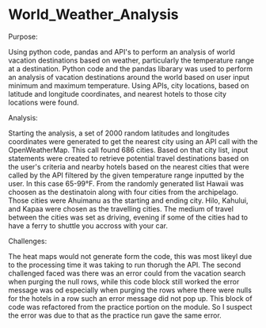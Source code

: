 # World_Weather_Analysis

Purpose:

  Using python code, pandas and API's to perform an analysis of world vacation destinations based on weather, particularly the temperature range at a destination. Python code and the pandas libarary was used to perform an analysis of vacation destinations around the world based on user input minimum and maximum temperature. Using APIs, city locations, based on latitude and longitude coordinates, and nearest hotels to those city locations were found.

Analysis: 

  Starting the analysis, a set of 2000 random latitudes and longitudes coordinates were generated to get the nearest city using an API call with the OpenWeatherMap. This call found 686 cities. Based on that city list, input statements were created to retrieve potential travel destinations based on the user's criteria and nearby hotels based on the nearest cities that were called by the API filtered by the given temperature range inputted by the user. In this case 65-99°F. From the randomly generated list Hawaii was choosen as the destinatoin along with four cities from the archipelago. Those cities were Ahuimanu as the starting and ending city. Hilo, Kahului, and Kapaa were chosen as the travelling cities. The medium of travel between the cities was set as driving, evening if some of the cities had to have a ferry to shuttle you accross with your car. 
  
Challenges:
  
  The heat maps would not generate form the code, this was most likeyl due to the processing time it was taking to run thorugh the API. The second challenged faced was there was an error could from the vacation search when purging the null rows, while this code block still worked the error message was od especially when purging the rows where there were nulls for the hotels in a row such an error message did not pop up. This block of code was refactored from the practice portion on the module. So I suspect the error was due to that as the practice run gave the same error. 
